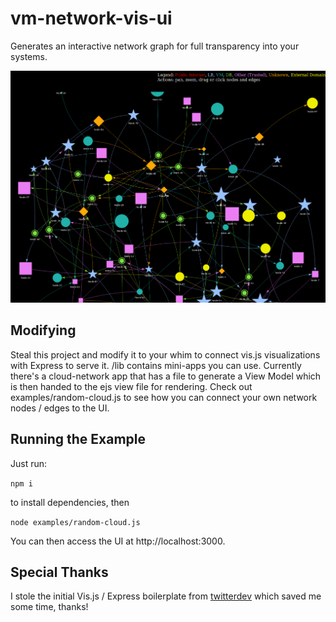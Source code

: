 # vm-network-vis-ui

Generates an interactive network graph for full transparency into your systems.

![Network Graph](netgraph.png "Network Graph")

## Modifying

Steal this project and modify it to your whim to connect vis.js visualizations with Express to serve it.  /lib contains mini-apps you can use.  Currently there's a cloud-network app that has a file to generate a View Model which is then handed to the ejs view file for rendering.  Check out examples/random-cloud.js to see how you can connect your own network nodes / edges to the UI.

## Running the Example

Just run:

`npm i`

to install dependencies, then 

`node examples/random-cloud.js`

You can then access the UI at http://localhost:3000.

## Special Thanks

I stole the initial Vis.js / Express boilerplate from [twitterdev](https://github.com/twitterdev/node-timeline-visualizations) which saved me some time, thanks!